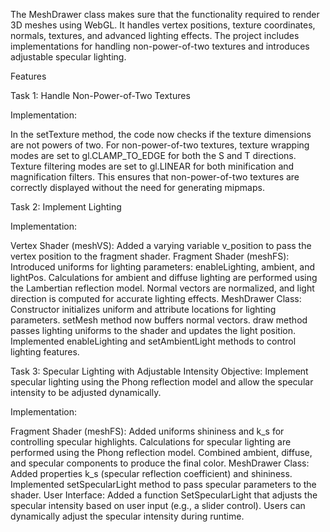 The MeshDrawer class makes sure that the functionality required to render 3D meshes using WebGL. It handles vertex positions, texture coordinates, normals, textures, and advanced lighting effects. The project includes implementations for handling non-power-of-two textures and introduces adjustable specular lighting.

Features

Task 1: Handle Non-Power-of-Two Textures

Implementation:

In the setTexture method, the code now checks if the texture dimensions are not powers of two.
For non-power-of-two textures, texture wrapping modes are set to gl.CLAMP_TO_EDGE for both the S and T directions.
Texture filtering modes are set to gl.LINEAR for both minification and magnification filters.
This ensures that non-power-of-two textures are correctly displayed without the need for generating mipmaps.

Task 2: Implement Lighting

Implementation:

Vertex Shader (meshVS):
Added a varying variable v_position to pass the vertex position to the fragment shader.
Fragment Shader (meshFS):
Introduced uniforms for lighting parameters: enableLighting, ambient, and lightPos.
Calculations for ambient and diffuse lighting are performed using the Lambertian reflection model.
Normal vectors are normalized, and light direction is computed for accurate lighting effects.
MeshDrawer Class:
Constructor initializes uniform and attribute locations for lighting parameters.
setMesh method now buffers normal vectors.
draw method passes lighting uniforms to the shader and updates the light position.
Implemented enableLighting and setAmbientLight methods to control lighting features.

Task 3: Specular Lighting with Adjustable Intensity
Objective: Implement specular lighting using the Phong reflection model and allow the specular intensity to be adjusted dynamically.

Implementation:

Fragment Shader (meshFS):
Added uniforms shininess and k_s for controlling specular highlights.
Calculations for specular lighting are performed using the Phong reflection model.
Combined ambient, diffuse, and specular components to produce the final color.
MeshDrawer Class:
Added properties k_s (specular reflection coefficient) and shininess.
Implemented setSpecularLight method to pass specular parameters to the shader.
User Interface:
Added a function SetSpecularLight that adjusts the specular intensity based on user input (e.g., a slider control).
Users can dynamically adjust the specular intensity during runtime.
